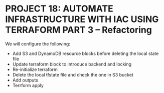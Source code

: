 # PROJECT 18: AUTOMATE INFRASTRUCTURE WITH IAC USING TERRAFORM PART 3 – Refactoring

We will configure the following:

- Add S3 and DynamoDB resource blocks before deleting the local state file
- Update terraform block to introduce backend and locking
- Re-initialize terraform
- Delete the local tfstate file and check the one in S3 bucket
- Add outputs
- Terrform apply
